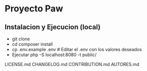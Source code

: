 # Proyecto Paw


## Instalacion y Ejecucion (local)

* git clone <url-repo>
* cd composer install
* cp .env.example .env # Editar el .env con los valores deseados
* Ejecutar php -S localhost:8080 -t public/

LICENSE.md
CHANGELOG.md
CONTRIBUTION.md
AUTORES.md
